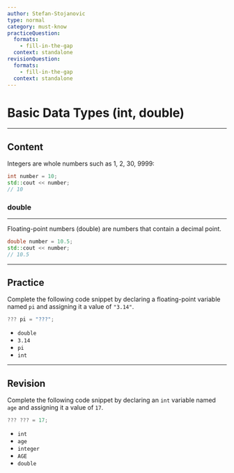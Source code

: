 ```yaml
---
author: Stefan-Stojanovic
type: normal
category: must-know
practiceQuestion:
  formats:
    - fill-in-the-gap
  context: standalone
revisionQuestion:
  formats:
    - fill-in-the-gap
  context: standalone
---
```


# Basic Data Types (int, double)

---

## Content

Integers are whole numbers such as 1, 2, 30, 9999:
```cpp
int number = 10;
std::cout << number;
// 10
```

### double
---

Floating-point numbers (double) are numbers that contain a decimal point.
```cpp
double number = 10.5;
std::cout << number; 
// 10.5
```

---
## Practice

Complete the following code snippet by declaring a floating-point variable named `pi` and assigning it a value of `"3.14"`.

```csharp
??? pi = "???";
```

- `double`
- `3.14`
- `pi`
- `int`

---
## Revision

Complete the following code snippet by declaring an `int` variable named `age` and assigning it a value of `17`.

```csharp
??? ??? = 17;
```

- `int`
- `age`
- `integer`
- `AGE`
- `double`